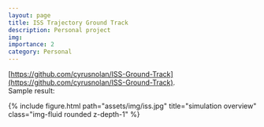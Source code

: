 ```yaml
---
layout: page
title: ISS Trajectory Ground Track
description: Personal project
img:
importance: 2
category: Personal
---
```

[https://github.com/cyrusnolan/ISS-Ground-Track](https://github.com/cyrusnolan/ISS-Ground-Track).  
Sample result:
<div class="row">
    <div class="col-sm mt-3 mt-md-0">
        {% include figure.html path="assets/img/iss.jpg" title="simulation overview" class="img-fluid rounded z-depth-1" %}
    </div>
</div>